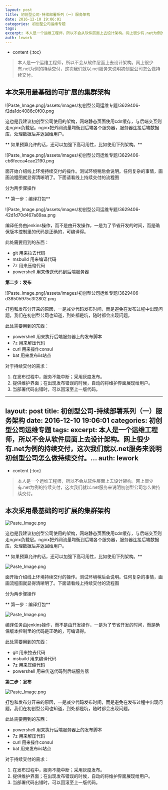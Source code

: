 ```yaml
---
layout: post
title: 初创型公司-持续部署系列（一）服务架构
date: 2016-12-10 19:06:01
categories: 初创型公司运维专题
tags:
excerpt: 本人是一个运维工程师，所以不会从软件层面上去设计架构。网上很少有.net为例的持续交付，这次我们就以.net服务来说明初创型公司怎么做持续交付。...
auth: lework
---
```

* content
{:toc}

>本人是一个运维工程师，所以不会从软件层面上去设计架构。网上很少有.net为例的持续交付，这次我们就以.net服务来说明初创型公司怎么做持续交付。

##   本次采用最基础的可扩展的集群架构


![Paste_Image.png]/assets/images/初创型公司运维专题/3629406-f2da1dc4086c0f00.png


这也是我建议初创型公司使用的架构，网站静态页面使用cdn缓存，与后端交互则走nginx负载层。nginx把外网流量均衡到后端各个服务器，服务器连接后端数据库，处理数据后并返回给用户。


** 如果预算允许的话，还可以加强下高可用性，比如使用下列架构。**


![Paste_Image.png]/assets/images/初创型公司运维专题/3629406-cb6feeca4cae2190.png


面开始介绍线上环境持续交付的操作。测试环境稍后会说明。任何复杂的事情，画画流程图就显得清晰明了。下面请看线上持续交付的流程图


分为两步骤操作

** 第一步：编译打包** 

![Paste_Image.png]/assets/images/初创型公司运维专题/3629406-42d1d70d467a89aa.png


编译任务由jenkins操作，而不是由开发操作，一是为了节省开发的时间，而是确保版本控制里的代码是正确的，可编译得。

此处需要用到的东西：
- git    用来拉去代码
- msbuild   用来编译代码
- 7z  用来压缩代码
- powershell   用来传送代码到后端服务器


**第二步：发布**


![Paste_Image.png]/assets/images/初创型公司运维专题/3629406-d38505975c3f2802.png

打包和发布分开来的原因，一是减少代码发布时间，而是避免在发布过程中出现问题，我们在初创型公司也知道，到处都是坑，随时都会出现问题。

此处需要用到的东西：
- powershell   用来执行后端服务器上的发布脚本
- 7z  用来解压代码
- curl 用来操作consul
- bat  用来发布iis站点

对于持续交付的需求：
1. 在发布过程中，服务不能中断；采用灰度发布。
2. 提供维护界面；在出现发布错误的时候，自动的将维护界面展现给用户。
3. 当部署代码出错时，可以回滚至上一版代码。
---
layout: post
title: 初创型公司-持续部署系列（一）服务架构
date: 2016-12-10 19:06:01
categories: 初创型公司运维专题
tags:
excerpt: 本人是一个运维工程师，所以不会从软件层面上去设计架构。网上很少有.net为例的持续交付，这次我们就以.net服务来说明初创型公司怎么做持续交付。...
auth: lework
---
* content
{:toc}

>本人是一个运维工程师，所以不会从软件层面上去设计架构。网上很少有.net为例的持续交付，这次我们就以.net服务来说明初创型公司怎么做持续交付。

##   本次采用最基础的可扩展的集群架构


![Paste_Image.png](http://upload-images.jianshu.io/upload_images/3629406-f2da1dc4086c0f00.png?imageMogr2/auto-orient/strip%7CimageView2/2/w/1240)


这也是我建议初创型公司使用的架构，网站静态页面使用cdn缓存，与后端交互则走nginx负载层。nginx把外网流量均衡到后端各个服务器，服务器连接后端数据库，处理数据后并返回给用户。


** 如果预算允许的话，还可以加强下高可用性，比如使用下列架构。**


![Paste_Image.png](http://upload-images.jianshu.io/upload_images/3629406-cb6feeca4cae2190.png?imageMogr2/auto-orient/strip%7CimageView2/2/w/1240)


面开始介绍线上环境持续交付的操作。测试环境稍后会说明。任何复杂的事情，画画流程图就显得清晰明了。下面请看线上持续交付的流程图


分为两步骤操作

** 第一步：编译打包** 

![Paste_Image.png](http://upload-images.jianshu.io/upload_images/3629406-42d1d70d467a89aa.png?imageMogr2/auto-orient/strip%7CimageView2/2/w/1240)


编译任务由jenkins操作，而不是由开发操作，一是为了节省开发的时间，而是确保版本控制里的代码是正确的，可编译得。

此处需要用到的东西：
- git    用来拉去代码
- msbuild   用来编译代码
- 7z  用来压缩代码
- powershell   用来传送代码到后端服务器


**第二步：发布**


![Paste_Image.png](http://upload-images.jianshu.io/upload_images/3629406-d38505975c3f2802.png?imageMogr2/auto-orient/strip%7CimageView2/2/w/1240)

打包和发布分开来的原因，一是减少代码发布时间，而是避免在发布过程中出现问题，我们在初创型公司也知道，到处都是坑，随时都会出现问题。

此处需要用到的东西：
- powershell   用来执行后端服务器上的发布脚本
- 7z  用来解压代码
- curl 用来操作consul
- bat  用来发布iis站点

对于持续交付的需求：
1. 在发布过程中，服务不能中断；采用灰度发布。
2. 提供维护界面；在出现发布错误的时候，自动的将维护界面展现给用户。
3. 当部署代码出错时，可以回滚至上一版代码。
